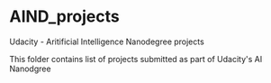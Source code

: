 # AIND_projects
Udacity - Aritificial Intelligence Nanodegree projects

This folder contains list of projects submitted as part of Udacity's AI Nanodgree

